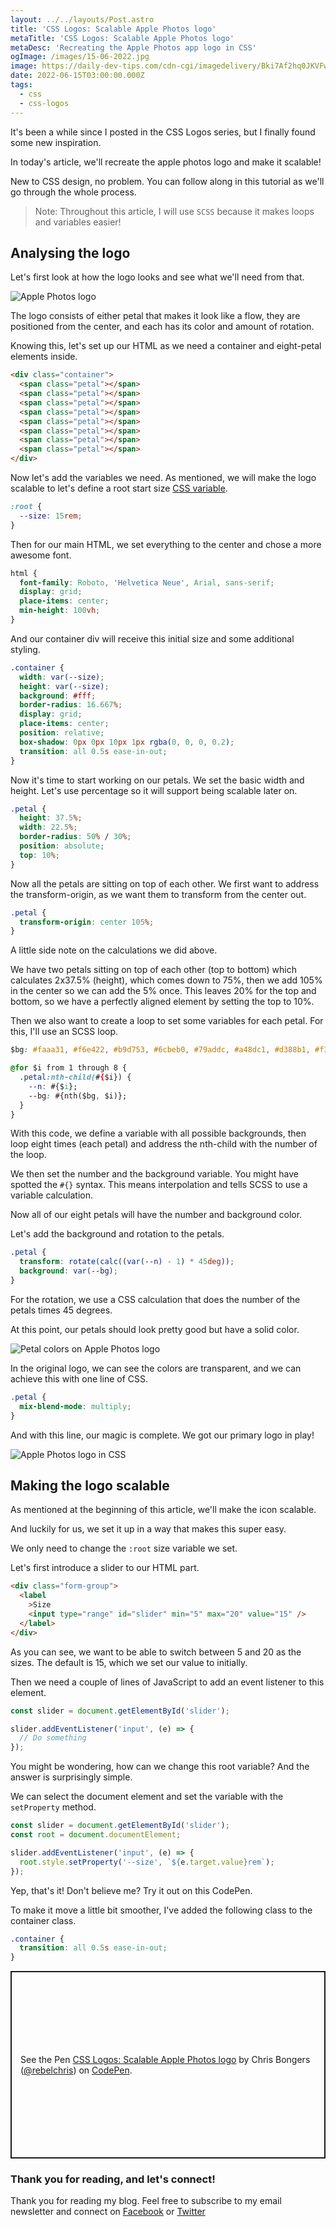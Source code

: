 ```yaml
---
layout: ../../layouts/Post.astro
title: 'CSS Logos: Scalable Apple Photos logo'
metaTitle: 'CSS Logos: Scalable Apple Photos logo'
metaDesc: 'Recreating the Apple Photos app logo in CSS'
ogImage: /images/15-06-2022.jpg
image: https://daily-dev-tips.com/cdn-cgi/imagedelivery/Bki7Af2hq0JKVFw1XYYMQg/9eb827bb-5a87-4ee9-ae1c-50ebc5705700
date: 2022-06-15T03:00:00.000Z
tags:
  - css
  - css-logos
---
```


It's been a while since I posted in the CSS Logos series, but I finally found some new inspiration.

In today's article, we'll recreate the apple photos logo and make it scalable!

New to CSS design, no problem. You can follow along in this tutorial as we'll go through the whole process.

> Note: Throughout this article, I will use `SCSS` because it makes loops and variables easier!

## Analysing the logo

Let's first look at how the logo looks and see what we'll need from that.

![Apple Photos logo](https://cdn.hashnode.com/res/hashnode/image/upload/v1654415686900/oGpADdQq9.png)

The logo consists of either petal that makes it look like a flow, they are positioned from the center, and each has its color and amount of rotation.

Knowing this, let's set up our HTML as we need a container and eight-petal elements inside.

```html
<div class="container">
  <span class="petal"></span>
  <span class="petal"></span>
  <span class="petal"></span>
  <span class="petal"></span>
  <span class="petal"></span>
  <span class="petal"></span>
  <span class="petal"></span>
  <span class="petal"></span>
</div>
```

Now let's add the variables we need.
As mentioned, we will make the logo scalable to let's define a root start size [CSS variable](https://daily-dev-tips.com/posts/how-to-use-css-vars/).

```css
:root {
  --size: 15rem;
}
```

Then for our main HTML, we set everything to the center and chose a more awesome font.

```css
html {
  font-family: Roboto, 'Helvetica Neue', Arial, sans-serif;
  display: grid;
  place-items: center;
  min-height: 100vh;
}
```

And our container div will receive this initial size and some additional styling.

```css
.container {
  width: var(--size);
  height: var(--size);
  background: #fff;
  border-radius: 16.667%;
  display: grid;
  place-items: center;
  position: relative;
  box-shadow: 0px 0px 10px 1px rgba(0, 0, 0, 0.2);
  transition: all 0.5s ease-in-out;
}
```

Now it's time to start working on our petals. We set the basic width and height. Let's use percentage so it will support being scalable later on.

```css
.petal {
  height: 37.5%;
  width: 22.5%;
  border-radius: 50% / 30%;
  position: absolute;
  top: 10%;
}
```

Now all the petals are sitting on top of each other.
We first want to address the transform-origin, as we want them to transform from the center out.

```css
.petal {
  transform-origin: center 105%;
}
```

A little side note on the calculations we did above.

We have two petals sitting on top of each other (top to bottom) which calculates 2x37.5% (height), which comes down to 75%, then we add 105% in the center so we can add the 5% once.
This leaves 20% for the top and bottom, so we have a perfectly aligned element by setting the top to 10%.

Then we also want to create a loop to set some variables for each petal.
For this, I'll use an SCSS loop.

```css
$bg: #faaa31, #f6e422, #b9d753, #6cbeb0, #79addc, #a48dc1, #d388b1, #f37a5d;

@for $i from 1 through 8 {
  .petal:nth-child(#{$i}) {
    --n: #{$i};
    --bg: #{nth($bg, $i)};
  }
}
```

With this code, we define a variable with all possible backgrounds, then loop eight times (each petal) and address the nth-child with the number of the loop.

We then set the number and the background variable.
You might have spotted the `#{}` syntax. This means interpolation and tells SCSS to use a variable calculation.

Now all of our eight petals will have the number and background color.

Let's add the background and rotation to the petals.

```css
.petal {
  transform: rotate(calc((var(--n) - 1) * 45deg));
  background: var(--bg);
}
```

For the rotation, we use a CSS calculation that does the number of the petals times 45 degrees.

At this point, our petals should look pretty good but have a solid color.

![Petal colors on Apple Photos logo](https://cdn.hashnode.com/res/hashnode/image/upload/v1654416374460/ai7o-7rKw.png)

In the original logo, we can see the colors are transparent, and we can achieve this with one line of CSS.

```css
.petal {
  mix-blend-mode: multiply;
}
```

And with this line, our magic is complete. We got our primary logo in play!

![Apple Photos logo in CSS](https://cdn.hashnode.com/res/hashnode/image/upload/v1654416630910/loiEF9pqV.png)

## Making the logo scalable

As mentioned at the beginning of this article, we'll make the icon scalable.

And luckily for us, we set it up in a way that makes this super easy.

We only need to change the `:root` size variable we set.

Let's first introduce a slider to our HTML part.

```html
<div class="form-group">
  <label
    >Size
    <input type="range" id="slider" min="5" max="20" value="15" />
  </label>
</div>
```

As you can see, we want to be able to switch between 5 and 20 as the sizes. The default is 15, which we set our value to initially.

Then we need a couple of lines of JavaScript to add an event listener to this element.

```js
const slider = document.getElementById('slider');

slider.addEventListener('input', (e) => {
  // Do something
});
```

You might be wondering, how can we change this root variable?
And the answer is surprisingly simple.

We can select the document element and set the variable with the `setProperty` method.

```js
const slider = document.getElementById('slider');
const root = document.documentElement;

slider.addEventListener('input', (e) => {
  root.style.setProperty('--size', `${e.target.value}rem`);
});
```

Yep, that's it!
Don't believe me? Try it out on this CodePen.

To make it move a little bit smoother, I've added the following class to the container class.

```css
.container {
  transition: all 0.5s ease-in-out;
}
```

<p class="codepen" data-height="300" data-default-tab="html,result" data-slug-hash="poaZNLa" data-user="rebelchris" style="height: 300px; box-sizing: border-box; display: flex; align-items: center; justify-content: center; border: 2px solid; margin: 1em 0; padding: 1em;">
  <span>See the Pen <a href="https://codepen.io/rebelchris/pen/poaZNLa">
  CSS Logos: Scalable Apple Photos logo</a> by Chris Bongers (<a href="https://codepen.io/rebelchris">@rebelchris</a>)
  on <a href="https://codepen.io">CodePen</a>.</span>
</p>
<script async defer src="https://cpwebassets.codepen.io/assets/embed/ei.js"></script>

### Thank you for reading, and let's connect!

Thank you for reading my blog. Feel free to subscribe to my email newsletter and connect on [Facebook](https://www.facebook.com/DailyDevTipsBlog) or [Twitter](https://twitter.com/DailyDevTips1)
